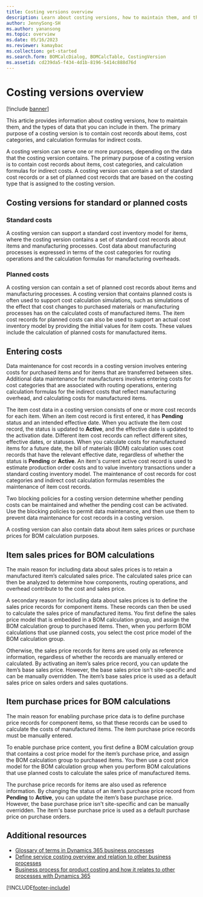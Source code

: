 ```yaml
---
title: Costing versions overview
description: Learn about costing versions, how to maintain them, and the types of data that you can include in them, with an outline on standard or planned costs.
author: JennySong-SH
ms.author: yanansong
ms.topic: overview
ms.date: 05/16/2023
ms.reviewer: kamaybac
ms.collection: get-started
ms.search.form: BOMCalcDialog, BOMCalcTable, CostingVersion
ms.assetid: cd239da5-f434-4d1b-8196-5414c888d76d
---
```


# Costing versions overview

[!include [banner](../includes/banner.md)]

This article provides information about costing versions, how to maintain them, and the types of data that you can include in them. The primary purpose of a costing version is to contain cost records about items, cost categories, and calculation formulas for indirect costs.

A costing version can serve one or more purposes, depending on the data that the costing version contains. The primary purpose of a costing version is to contain cost records about items, cost categories, and calculation formulas for indirect costs. A costing version can contain a set of standard cost records or a set of planned cost records that are based on the costing type that is assigned to the costing version.

## Costing versions for standard or planned costs

### Standard costs

A costing version can support a standard cost inventory model for items, where the costing version contains a set of standard cost records about items and manufacturing processes. Cost data about manufacturing processes is expressed in terms of the cost categories for routing operations and the calculation formulas for manufacturing overheads.

### Planned costs

A costing version can contain a set of planned cost records about items and manufacturing processes. A costing version that contains planned costs is often used to support cost calculation simulations, such as simulations of the effect that cost changes to purchased materials or manufacturing processes has on the calculated costs of manufactured items. The item cost records for planned costs can also be used to support an actual cost inventory model by providing the initial values for item costs. These values include the calculation of planned costs for manufactured items.

## Entering costs

Data maintenance for cost records in a costing version involves entering costs for purchased items and for items that are transferred between sites. Additional data maintenance for manufacturers involves entering costs for cost categories that are associated with routing operations, entering calculation formulas for the indirect costs that reflect manufacturing overhead, and calculating costs for manufactured items.

The item cost data in a costing version consists of one or more cost records for each item. When an item cost record is first entered, it has **Pending** status and an intended effective date. When you activate the item cost record, the status is updated to **Active**, and the effective date is updated to the activation date. Different item cost records can reflect different sites, effective dates, or statuses. When you calculate costs for manufactured items for a future date, the bill of materials (BOM) calculation uses cost records that have the relevant effective date, regardless of whether the status is **Pending** or **Active**. An item's current active cost record is used to estimate production order costs and to value inventory transactions under a standard costing inventory model. The maintenance of cost records for cost categories and indirect cost calculation formulas resembles the maintenance of item cost records.

Two blocking policies for a costing version determine whether pending costs can be maintained and whether the pending cost can be activated. Use the blocking policies to permit data maintenance, and then use them to prevent data maintenance for cost records in a costing version.

A costing version can also contain data about item sales prices or purchase prices for BOM calculation purposes.

## Item sales prices for BOM calculations

The main reason for including data about sales prices is to retain a manufactured item’s calculated sales price. The calculated sales price can then be analyzed to determine how components, routing operations, and overhead contribute to the cost and sales price.

A secondary reason for including data about sales prices is to define the sales price records for component items. These records can then be used to calculate the sales price of manufactured items. You first define the sales price model that is embedded in a BOM calculation group, and assign the BOM calculation group to purchased items. Then, when you perform BOM calculations that use planned costs, you select the cost price model of the BOM calculation group.

Otherwise, the sales price records for items are used only as reference information, regardless of whether the records are manually entered or calculated. By activating an item’s sales price record, you can update the item’s base sales price. However, the base sales price isn't site-specific and can be manually overridden. The item’s base sales price is used as a default sales price on sales orders and sales quotations.

## Item purchase prices for BOM calculations

The main reason for enabling purchase price data is to define purchase price records for component items, so that these records can be used to calculate the costs of manufactured items. The item purchase price records must be manually entered.

To enable purchase price content, you first define a BOM calculation group that contains a cost price model for the item’s purchase price, and assign the BOM calculation group to purchased items. You then use a cost price model for the BOM calculation group when you perform BOM calculations that use planned costs to calculate the sales price of manufactured items.

The purchase price records for items are also used as reference information. By changing the status of an item’s purchase price record from **Pending** to **Active**, you can update the item’s base purchase price. However, the base purchase price isn't site-specific and can be manually overridden. The item's base purchase price is used as a default purchase price on purchase orders.

## Additional resources

- [Glossary of terms in Dynamics 365 business processes](/dynamics365/guidance/business-processes/glossary#costing-methodology)
- [Define service costing overview and relation to other business processes](/dynamics365/guidance/business-processes/concept-to-market-define-service-costing-overview)
- [Business process for product costing and how it relates to other processes with Dynamics 365](/dynamics365/guidance/business-processes/design-to-retire-define-product-costing-overview)

[!INCLUDE[footer-include](../../includes/footer-banner.md)]